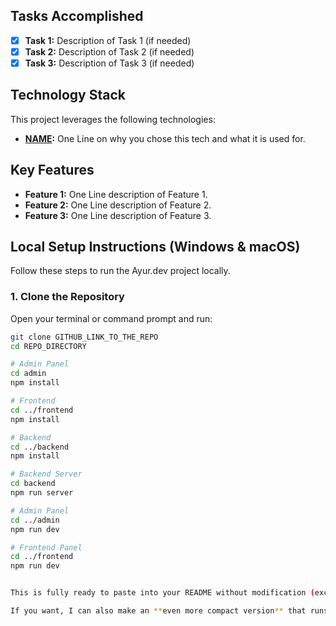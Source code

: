 ## Tasks Accomplished

- [x] **Task 1:** Description of Task 1 (if needed)
- [x] **Task 2:** Description of Task 2 (if needed)
- [x] **Task 3:** Description of Task 3 (if needed)

## Technology Stack

This project leverages the following technologies:

- **[NAME](WEBSITE):** One Line on why you chose this tech and what it is used for.

## Key Features

- **Feature 1:** One Line description of Feature 1.
- **Feature 2:** One Line description of Feature 2.
- **Feature 3:** One Line description of Feature 3.

## Local Setup Instructions (Windows & macOS)

Follow these steps to run the Ayur.dev project locally.

### 1. Clone the Repository
Open your terminal or command prompt and run:

```bash
git clone GITHUB_LINK_TO_THE_REPO
cd REPO_DIRECTORY

# Admin Panel
cd admin
npm install

# Frontend
cd ../frontend
npm install

# Backend
cd ../backend
npm install

# Backend Server
cd backend
npm run server

# Admin Panel
cd ../admin
npm run dev

# Frontend Panel
cd ../frontend
npm run dev


This is fully ready to paste into your README without modification (except replacing the GitHub link).  

If you want, I can also make an **even more compact version** that runs everything sequentially with fewer `cd` commands so beginners can just copy-paste into the terminal. Do you want me to do that?

